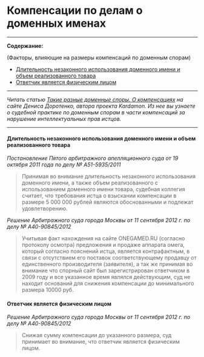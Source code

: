 # Компенсации по делам о доменных именах


----

**Содержание:**

(Факторы, влияющие на размеры компенсаций по доменным спорам)
* [Длительность незаконного использования доменного имени и объем реализованного товара](https://github.com/xCounsel/kardamon/blob/master/Russian/courts/compensation.md#На-размер-компенсации-влияет-длительность-незаконного-использования-доменного-имени-и-объем-реализованного-с-его-использованием-товара)
* [Ответчик является физическим лицом](https://github.com/xCounsel/kardamon/blob/master/Russian/courts/compensation.md#На-размер-компенсации-влияет-тот-факт-что-ответчик-является-физическим-лицом)

----

*Читать статью [Такие разные доменные споры. О компенсациях](http://dorotenko.pro/publication-domain-disputes-on-compensation/) на сайте Дениса Доротенко, автора проекта Kardamon. Из нее вы узнаете о судебной практике по доменным спорам в части компенсаций за нарушение интеллектуальных прав истцов.*

----


#### Длительность незаконного использования доменного имени и объем реализованного товара
*Постановление Пятого арбитражного апелляционного суда от 19 октября 2011 года по делу № А51-5935/2011*
> Принимая во внимание длительность незаконного использования доменного имени, а также объем реализованного 
с использованием доменного имени товара, судебная коллегия считает, что требования истца о взыскании компенсации 
в размере 5 000 000 рублей являются обоснованными и подлежат удовлетворению.


*Решение Арбитражного суда города Москвы от 11 сентября 2012 г. по делу № А40-90845/2012*
> Учитывая факт нахождения на сайте ONEGAMED.RU (согласно протоколу осмотра) предложения и продаже аппарата омега, 
который согласно пояснений истца, является контрафактным, в связи с отсутствием его поставок соответствующему 
продавцу от единственного производителя (заявителя), а так же принимая во внимание что спорный сайт был 
зарегистрирован ответчиком в 2009 году и все указанное время являлся действующим, суд не находит оснований для 
снижения компенсации до минимального размера 10000 руб.





#### Ответчик является физическим лицом
*Решение Арбитражного суда города Москвы от 11 сентября 2012 г. по делу № А40-90845/2012*
> Снижая сумму компенсации до указанного размера, суд принимает во внимание, что ответчик является физическим лицом. 

